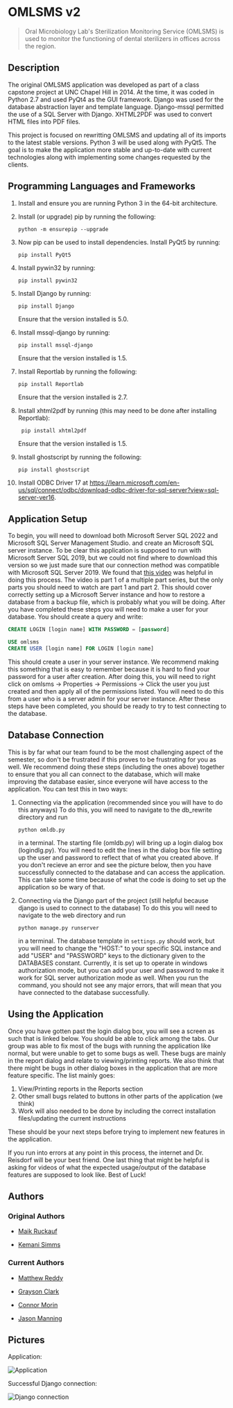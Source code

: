 # OMLSMS v2

> Oral Microbiology Lab's Sterilization Monitoring Service (OMLSMS) is used to monitor the functioning of dental sterilizers in offices across the region.

## Description

The original OMLSMS application was developed as part of a class capstone project at UNC Chapel Hill in 2014. At the time, it was coded in Python 2.7 and used PyQt4 as the GUI framework. Django was used for the database abstraction layer and template language. Django-mssql permitted the use of a SQL Server with Django. XHTML2PDF was used to convert HTML files into PDF files.

This project is focused on rewritting OMLSMS and updating all of its imports to the latest stable versions. Python 3 will be used along with PyQt5. The goal is to make the application more stable and up-to-date with current technologies along with implementing some changes requested by the clients.

## Programming Languages and Frameworks

1. Install and ensure you are running Python 3 in the 64-bit architecture.
2. Install (or upgrade) pip by running the following:
    ```
    python -m ensurepip --upgrade
    ```
3. Now pip can be used to install dependencies. Install PyQt5 by running: 
    ```
    pip install PyQt5
    ```

4. Install pywin32 by running:
    ```
    pip install pywin32
    ```
    
5. Install Django by running: 
    ```
    pip install Django
    ```
    Ensure that the version installed is 5.0.
   
6. Install mssql-django by running: 
    ```
    pip install mssql-django
    ```
   Ensure that the version installed is 1.5.

7. Install Reportlab by running the following:
    ```
    pip install Reportlab
    ```
    Ensure that the version installed is 2.7.

8. Install xhtml2pdf by running (this may need to be done after installing Reportlab):
   ```
    pip install xhtml2pdf
    ```
   Ensure that the version installed is 1.5.

9. Install ghostscript by running the following:
    ```
    pip install ghostscript
    ```

10. Install ODBC Driver 17 at https://learn.microsoft.com/en-us/sql/connect/odbc/download-odbc-driver-for-sql-server?view=sql-server-ver16.

## Application Setup

To begin, you will need to download both Microsoft Server SQL 2022 and Microsoft SQL Server Management Studio. and create an Microsoft SQL server instance. To be clear this application is supposed to run with Microsoft Server SQL 2019, but we could not find where to download this version so we just made sure that our connection method was compatible with Microsoft SQL Server 2019. We found that [this video](https://www.youtube.com/watch?v=835Zubb1vuU) was helpful in doing this process. The video is part 1 of a multiple part series, but the only parts you should need to watch are part 1 and part 2. This should cover correctly setting up a Microsoft Server instance and how to restore a database from a backup file, which is probably what you will be doing. After you have completed these steps you will need to make a user for your database. You should create a query and write:

```sql
CREATE LOGIN [login name] WITH PASSWORD = [password]

USE omlsms
CREATE USER [login name] FOR LOGIN [login name]
```

This should create a user in your server instance. We recommend making this something that is easy to remember because it is hard to find your password for a user after creation. After doing this, you will need to right click on omlsms -> Properties -> Permissions -> Click the user you just created and then apply all of the permissions listed. You will need to do this from a user who is a server admin for your server instance. After these steps have been completed, you should be ready to try to test connecting to the database. 
    
## Database Connection

This is by far what our team found to be the most challenging aspect of the semester, so don't be frustrated if this proves to be frustrating for you as well. We recommend doing these steps (including the ones above) together to ensure that you all can connect to the database, which will make improving the database easier, since everyone will have access to the application. You can test this in two ways:

1. Connecting via the application (recommended since you will have to do this anyways)
    To do this, you will need to navigate to the db_rewrite directory and run 
    ```
    python omldb.py 
    ```
    in a terminal. The starting file (omldb.py) will bring up a login dialog box (logindlg.py). You will need to edit the lines in the dialog box file setting up the user and password to reflect that of what you created above. If you don't recieve an error and see the picture below, then you have successfully connected to the database and can access the application. This can take some time because of what the code is doing to set up the application so be wary of that.
    
2. Connecting via the Django part of the project (still helpful because django is used to connect to the database)
    To do this you will need to navigate to the web directory and run
    ```
    python manage.py runserver
    ```
    in a terminal. The database template in `settings.py` should work, but you will need to change the "HOST:" to your specific SQL instance and add "USER" and "PASSWORD" keys to the dictionary given to the DATABASES constant. Currently, it is set up to operate in windows authorization mode, but you can add your user and password to make it work for SQL server authorization mode as well. When you run the command, you should not see any major errors, that will mean that you have connected to the database successfully. 
        
## Using the Application

Once you have gotten past the login dialog box, you will see a screen as such that is linked below. You should be able to click among the tabs. Our group was able to fix most of the bugs with running the application like normal, but were unable to get to some bugs as well. These bugs are mainly in the report dialog and relate to viewing/printing reports. We also think that there might be bugs in other dialog boxes in the application that are more feature specific. The list mainly goes:

1. View/Printing reports in the Reports section
2. Other small bugs related to buttons in other parts of the application (we think)
3. Work will also needed to be done by including the correct installation files/updating the current instructions

These should be your next steps before trying to implement new features in the application. 

If you run into errors at any point in this process, the internet and Dr. Reisdorf will be your best friend. One last thing that might be helpful is asking for videos of what the expected usage/output of the database features are supposed to look like. Best of Luck!

## Authors

### Original Authors

- [Maik Ruckauf](https://github.com/MaikRuckauf)

- [Kemani Simms](https://github.com/Kasmanian)

### Current Authors

- [Matthew Reddy](https://github.com/matthewreddy)

- [Grayson Clark](https://github.com/graysonjclark1)

- [Connor Morin](https://github.com/connor2702)

- [Jason Manning](https://github.com/jasonmanning27)

## Pictures

Application:

![Application](img/app.png)

Successful Django connection:

![Django connection](img/django.png)

